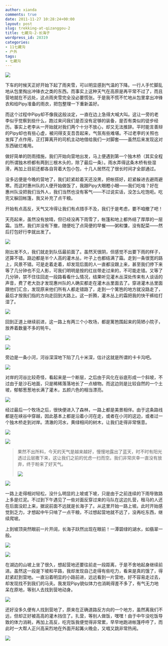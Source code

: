 ```yaml
---
author: xianda
comments: true
date: 2011-11-27 10:28:24+00:00
layout: post
slug: trekking-at-qizanggou-2
title: 七藏沟-2-长海子
wordpress_id: 28319
categories:
- 11七藏沟
- 户外
tags:
- 七藏沟
---
```




![](http://pic.yupoo.com/wxda/By7blLWm/medish.jpg)



下车的时候天正好开始下起了雨夹雪，可以明显感到气温的下降。一行人手忙脚乱地从包里掏出冲锋衣之类的东西。而事实上这种天气在高原是再平常不过了，而且营地就在不远处，这点雨夹雪完全没必要慌张。于是我不慌不忙地从包里拿出冲锋衣和给Pipy准备的雨衣，把包整理一下重新盖好。



而这个过程中Pipy却不像我这般淡定，一直在边上急得大喊大叫。这让一旁的老李似乎觉察到些什么，跑过来问我们是否没有足够的装备，是否有类似的徒步经历。事实上老李从一开始就对我们两个十分不放心，却又无法推辞。平时能言善辩的Pipy却也有些心虚，被问得支支吾吾起来，气氛有些难堪。不过老李的关照也发挥了点作用，正打算离开的司机主动地借给我们一对脚套——虽然后来发现这对东西破烂难用。



做好简单的防雨措施，我们开始向营地出发，马上便遇到第一个独木桥（其实全程的所谓独木桥都有两到三根木头的，除了最后一条）。雨水弄得这条木桥有些湿滑，再加上目前还都各自背着大包小包，十几人居然花了很长时间才全部通过。



没多远便是今晚的营地了，我们赶紧趁着天还没黑，把帐搭好，赶紧躲进去避雨避寒。而这时惠州队的人便开始做饭了，我跟Pipy大眼瞪小眼——我们吃啥？好在惠州队没把我们当外人，我们当然也没有客气——不过说实话，没怎么吃饱呃。吃完又躲回帐篷，我又补充了点干粮。



开始有点高反，天气又冷得让我们有点措手不及，我们于是考虑，要不咱撤了吧！

 <!-- more -->

天亮起来，虽然没有放晴，但已经没再下雨雪了，帐篷和地上都外结了厚厚的一层霜。当然，我们并没有下撤，随便吃了点简便的早餐——粥和馕，没有配菜——然后打包好行李就出发了。



![](http://pic.yupoo.com/wxda/By7aS0KP/medish.jpg)



刚出发不久，我们就走到队伍最前面了。虽然天很阴，但感觉不出要下雨的样子，还算不错。路边都是半个人高的灌木丛，叶子上也都结满了霜。走到一条很宽的路上，风景不错。可是走着走着，却发现后面的人一直都没跟上来，甚至我们停下来等了几分钟也不见人影，可我们明明是按的红丝带走过来的，不可能走错。又等了几分钟，禁不住往回走一段路看看什么情况，结果听见灌木丛深处传来有人谈话的声音，费了老大劲才发现惠州队的人确实都走在灌木丛里面去了。穿进灌木丛里面跟他们汇合，发现原来他们所有人都走错路了，走到一个篱笆的地方就没路走了，最后才按我们指的方向走回到大路上。这一折腾，灌木丛上的霜把我的快干裤给打湿了。



![](http://pic.yupoo.com/wxda/By7aUsRB/medish.jpg)



回到正道上继续前进，这一路上有两三个小牧场，都是篱笆围起来的简陋小院子，放养着数量不多的牦牛。



![](http://pic.yupoo.com/wxda/BsoLQXsp/medish.jpg)



![](http://pic.yupoo.com/wxda/By7b2Jv0/medish.jpg)



旁边是一条小河，河谷深深地下陷了几十米深，估计这就是所谓的卡卡沟吧。



![](http://pic.yupoo.com/wxda/By7aXq55/medish.jpg)



对岸的河谷比较奇怪，看起来是一个断层，之后由于风化在谷底形成一个斜坡，不过由于是沙石地面，只是稀稀落落地长了一点植物。而这边则是比较自然的一个土坡，郁郁葱葱地长满了灌木，五颜六色的相当漂亮。



![](http://pic.yupoo.com/wxda/BsoLUU99/medish.jpg)



经过最后一个牧场之后，很快便进入了森林，一路上都是美景相伴。由于这条路线都是在峡谷中穿越，因此基本上都是沿着小河在走，或者在小河的这边，或者过一个独木桥走到对岸。清澈的河水，黄绿相间的树木，让我们走得非常惬意。



![](http://pic.yupoo.com/wxda/BsoM24S1/medish.jpg)



![](http://pic.yupoo.com/wxda/By7b9wRI/medish.jpg)



>
>
> 果然不出所料，今天的天气是越来越好，慢慢地露出了蓝天，时不时有阳光透过云层撒下来，这让我们之前的忧虑一扫而空。我们非常庆幸一直没有放弃，终于盼来了好天气。
>
>
>
> ![](http://pic.yupoo.com/wxda/By7bcwW1/medish.jpg)



![](http://pic.yupoo.com/wxda/BsoMraCf/medish.jpg)



一路上走得相对轻松，没什么明显的上坡或下坡，只是由于之前连续的下雨导致路上多是烂泥。不过到下午遇见了一些对面反穿过来的马队在这边扎营，租马的人还在后面没赶上来，据说前面不远就是长海子了。从这里开始一路上坡。此时开始感觉到乏力，才想起中午只啃了一点干粮，不过想起营地就不远了，没再吃东西，继续爬坡。



上到坡顶突然眼前一片开阔，长海子跃然出现在眼前！一潭碧绿的湖水，如翡翠一般。



![](http://pic.yupoo.com/wxda/By7biVVu/medish.jpg)



![](http://pic.yupoo.com/wxda/BsoMAlet/medish.jpg)



在湖边的山坡上坐了很久，想起营地还要往前走一段距离，于是不舍地起身继续前进。虽然这一段是下坡和平路，我却发现自己走得有些吃力，看来是真的饿了，得赶紧赶到营地。一直沿着明显的小路前进，远远看到一片营地，好不容易走过去，却发现找不到我们的马夫。我发现Pipy貌似体力也消耗得差不多了，有气无力地呆在原地，等别人去找到营地动身。



![](http://pic.yupoo.com/wxda/BsoMGnPg/medish.jpg)



还好没多久便有人找到营地了，原来在正确道路反方向的一个地方，虽然离我们不远，但却正好被高高的灌木挡住了。扎营，等别人做饭，嘿嘿！由于中午没吃饭导致的体力消耗，再加上高反，吃完饭我便觉得非常累，早早地跑进帐篷呼呼了，而此时一大帮人正兴高采烈地在外面开起篝火晚会，又唱又跳非常热闹。



![](http://pic.yupoo.com/wxda/BsoMIfnA/medish.jpg)
